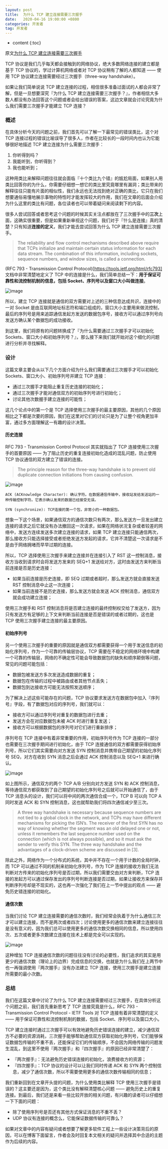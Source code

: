 ```yaml
---
layout: post
title:  为什么 TCP 建立连接需要三次握手
date:   2020-04-16 19:00:00 +0800
categories: 开发者
tag: 开发者
---
```


* content
{:toc}

原文[为什么 TCP 建立连接需要三次握手](https://draveness.me/whys-the-design-tcp-three-way-handshake/)

TCP 协议是我们几乎每天都会接触到的网络协议，绝大多数网络连接的建立都是基于 TCP 协议的，学过计算机网络或者对 TCP 协议稍有了解的人都知道 —— 使用 TCP 协议建立连接需要经过三次握手（three-way handshake）。

如果让我们简单说说 TCP 建立连接的过程，相信很多准备过面试的人都会非常了解，但是一旦想要深究『为什么 TCP 建立连接需要三次握手？』，作者相信大多数人都没有办法回答这个问题或者会给出错误的答案，这边文章就会讨论究竟为什么我们需要三次握手才能建立 TCP 连接？

### 概述

在具体分析今天的问题之前，我们首先可以了解一下最常见的错误类比，这个对 TCP 连接过程的错误比喻误导了很多人，作者在比较长的一段时间内也认为它能够很好地描述 TCP 建立连接为什么需要三次握手：

1. 你听得到吗？
2. 我能听到，你听得到？
3. 我也能听到；

这种用类比来解释问题往往就会面临『十个类比九个错』的尴尬局面，如果别人用类比回答你的为什么，你需要仔细想一想它的类比里究竟哪里有漏洞；类比带来的解释往往只能有片面的相似性，我们永远也无法找到绝对正确的类比，它只在我们想要通俗易懂地展示事物的特性时才能发挥较大的作用，我们在文章的后面会介绍为什么这里的类比有问题，各位读者也可以带着疑问来阅读剩下的内容。

很多人尝试回答或者思考这个问题的时候其实关注点都放在了三次握手中的**三次**上面，这确实很重要，但是如果重新审视这个问题，我们对于『什么是连接』真的清楚？只有知道**连接的定义**，我们才能去尝试回答为什么 TCP 建立连接需要三次握手。

> The reliability and flow control mechanisms described above require that TCPs initialize and maintain certain status information for each data stream. The combination of this information, including sockets, sequence numbers, and window sizes, is called a connection.

(RFC 793 - Transmission Control Protocol)[https://tools.ietf.org/html/rfc793] 文档中非常清楚地定义了 TCP 中的连接是什么，我们简单总结一下：**用于保证可靠性和流控制机制的信息，包括 Socket、序列号以及窗口大小叫做连接**。

![image]({{'/images/web/what-is-tcp-connection.png'|prepend:site.baseurl}})

所以，建立 TCP 连接就是通信的双方需要对上述的三种信息达成共识，连接中的一对 Socket 是由互联网地址标志符和端口组成的，窗口大小主要用来做流控制，最后的序列号是用来追踪通信发起方发送的数据包序号，接收方可以通过序列号向发送方确认某个数据包的成功接收。

到这里，我们将原有的问题转换成了『为什么需要通过三次握手才可以初始化 Sockets、窗口大小和初始序列号？』，那么接下来我们就开始对这个细化的问题进行分析并寻找解释。

### 设计

这篇文章主要会从以下几个方面介绍为什么我们需要通过三次握手才可以初始化 Sockets、窗口大小、初始序列号并建立 TCP 连接：

- 通过三次握手才能阻止重复历史连接的初始化；
- 通过三次握手才能对通信双方的初始序列号进行初始化；
- 讨论其他次数握手建立连接的可能性；

这几个论点中的第一个是 TCP 选择使用三次握手的最主要原因，其他的几个原因相比之下都是次要的原因，我们在这里对它们的讨论只是为了让整个视角更加丰富，通过多方面理解这一有趣的设计决策。

#### 历史连接

RFC 793 - Transmission Control Protocol 其实就指出了 TCP 连接使用三次握手的首要原因 —— 为了阻止历史的重复连接初始化造成的混乱问题，防止使用 TCP 协议通信的双方建立了错误的连接。

> The principle reason for the three-way handshake is to prevent old duplicate connection initiations from causing confusion.

![image]({{'/images/web/tcp-recovery-from-old-duplicate-syn.png'|prepend:site.baseurl}})

```
ACK (ACKnowledge Character): 确认字符。在数据通信传输中，接收站发给发送站的一种传输控制字符。它表示确认发来的数据已经接受无误。

SYN (synchronize): TCP连接的第一个包，非常小的一种数据包。
```

想象一下这个场景，如果通信双方的通信次数只有两次，那么发送方一旦发出建立连接的请求之后它就没有办法撤回这一次请求，如果在网络状况复杂或者较差的网络中，发送方连续发送多次建立连接的请求，如果 TCP 建立连接只能通信两次，那么接收方只能选择接受或者拒绝发送方发起的请求，它并不清楚这一次请求是不是由于网络拥堵而早早过期的连接。

所以，TCP 选择使用三次握手来建立连接并在连接引入了 RST 这一控制消息，接收方当收到请求时会将发送方发来的 SEQ+1 发送给对方，这时由发送方来判断当前连接是否是历史连接：

- 如果当前连接是历史连接，即 SEQ 过期或者超时，那么发送方就会直接发送 RST 控制消息中止这一次连接；
- 如果当前连接不是历史连接，那么发送方就会发送 ACK 控制消息，通信双方就会成功建立连接；

使用三次握手和 RST 控制消息将是否建立连接的最终控制权交给了发送方，因为只有发送方有足够的上下文来判断当前连接是否是错误的或者过期的，这也是 TCP 使用三次握手建立连接的最主要原因。

#### 初始序列号

另一个使用三次握手的重要的原因就是通信双方都需要获得一个用于发送信息的初始化序列号，作为一个可靠的传输层协议，TCP 需要在不稳定的网络环境中构建一个可靠的传输层，网络的不确定性可能会导致数据包的缺失和顺序颠倒等问题，常见的问题可能包括：

- 数据包被发送方多次发送造成数据的重复；
- 数据包在传输的过程中被路由或者其他节点丢失；
- 数据包到达接收方可能无法按照发送顺序；

为了解决上述这些可能存在的问题，TCP 协议要求发送方在数据包中加入『序列号』字段，有了数据包对应的序列号，我们就可以：

- 接收方可以通过序列号对重复的数据包进行去重；
- 发送方会在对应数据包未被 ACK 时进行重复发送；
- 接收方可以根据数据包的序列号对它们进行重新排序；

序列号在 TCP 连接中有着非常重要的作用，初始序列号作为 TCP 连接的一部分也需要在三次握手期间进行初始化，由于 TCP 连接通信的双方都需要获得初始序列号，所以它们其实需要向对方发送 SYN 控制消息并携带自己期望的初始化序列号 SEQ，对方在收到 SYN 消息之后会通过 ACK 控制消息以及 SEQ+1 来进行确认。

![image]({{'/images/web/basic-4-way-handshake.png'|prepend:site.baseurl}})

如上图所示，通信双方的两个 TCP A/B 分别向对方发送 SYN 和 ACK 控制消息，等待通信双方都获取到了自己期望的初始化序列号之后就可以开始通信了，由于 TCP 消息头的设计，我们可以将中间的两次通信合成一个，TCP B 可以向 TCP A 同时发送 ACK 和 SYN 控制消息，这也就帮助我们将四次通信减少至三次。

> A three way handshake is necessary because sequence numbers are not tied to a global clock in the network, and TCPs may have different mechanisms for picking the ISN’s. The receiver of the first SYN has no way of knowing whether the segment was an old delayed one or not, unless it remembers the last sequence number used on the connection (which is not always possible), and so it must ask the sender to verify this SYN. The three way handshake and the advantages of a clock-driven scheme are discussed in [3].

除此之外，网络作为一个分布式的系统，其中并不存在一个用于计数的全局时钟，而 TCP 可以通过不同的机制来初始化序列号，作为 TCP 连接的接收方我们无法判断对方传来的初始化序列号是否过期，所以我们需要交由对方来判断，TCP 连接的发起方可以通过保存发出的序列号判断连接是否过期，如果让接收方来保存并判断序列号却是不现实的，这也再一次强化了我们在上一节中提出的观点 —— 避免历史错连接的初始化。

#### 通信次数

当我们讨论 TCP 建立连接需要的通信次数时，我们经常会执着于为什么通信三次才可以建立连接，而不是两次或者四次；讨论使用更多的通信次数来建立连接往往是没有意义的，因为我们总可以使用更多的通信次数交换相同的信息，所以使用四次、五次或者更多次数建立连接在技术上都是完全可以实现的。

![image]({{'/images/web/basic-3-way-handshake.png'|prepend:site.baseurl}})

这种增加 TCP 连接通信次数的问题往往没有讨论的必要性，我们追求的其实是用更少的通信次数（理论上的边界）完成信息的交换，也就是为什么我们在上两节中也一再强调使用『两次握手』没有办法建立 TCP 连接，使用三次握手是建立连接所需要的最小次数。

### 总结

我们在这篇文章中讨论了为什么 TCP 建立连接需要经过三次握手，在具体分析这个问题之前，我们首先重新思考了 TCP 连接究竟是什么，RFC 793 - Transmission Control Protocol - IETF Tools 对 TCP 连接有着非常清楚的定义 —— 用于保证可靠性和流控制机制的数据，包括 Socket、序列号以及窗口大小。

TCP 建立连接时通过三次握手可以有效地避免历史错误连接的建立，减少通信双方不必要的资源消耗，三次握手能够帮助通信双方获取初始化序列号，它们能够保证数据包传输的不重不丢，还能保证它们的传输顺序，不会因为网络传输的问题发生混乱，到这里不使用『两次握手』和『四次握手』的原因已经非常清楚了：

- 『两次握手』：无法避免历史错误连接的初始化，浪费接收方的资源；
- 『四次握手』：TCP 协议的设计可以让我们同时传递 ACK 和 SYN 两个控制信息，减少了通信次数，所以不需要使用更多的通信次数传输相同的信息；

我们重新回到在文章开头提的问题，为什么使用类比解释 TCP 使用三次握手是错误的？这主要还是因为，这个类比没有解释清楚核心问题 —— 避免历史上的重复连接。到最后，我们还是来看一些比较开放的相关问题，有兴趣的读者可以仔细想一下下面的问题：

- 除了使用序列号是否还有其他方式保证消息的不重不丢？
- UDP 协议有连接的概念么，它能保证数据传输的可靠么？

如果对文章中的内容有疑问或者想要了解更多软件工程上一些设计决策背后的原因，可以在博客下面留言，作者会及时回复本文相关的疑问并选择其中合适的主题作为后续的内容。